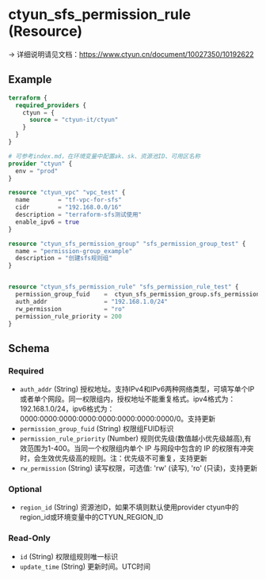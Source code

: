 # ctyun_sfs_permission_rule (Resource)
-> 详细说明请见文档：https://www.ctyun.cn/document/10027350/10192622



## Example

```terraform
terraform {
  required_providers {
    ctyun = {
      source = "ctyun-it/ctyun"
    }
  }
}

# 可参考index.md，在环境变量中配置ak、sk、资源池ID、可用区名称
provider "ctyun" {
  env = "prod"
}

resource "ctyun_vpc" "vpc_test" {
  name        = "tf-vpc-for-sfs"
  cidr        = "192.168.0.0/16"
  description = "terraform-sfs测试使用"
  enable_ipv6 = true
}

resource "ctyun_sfs_permission_group" "sfs_permission_group_test" {
  name = "permission-group_example"
  description = "创建sfs规则组"
}


resource "ctyun_sfs_permission_rule" "sfs_permission_rule_test" {
  permission_group_fuid    =  ctyun_sfs_permission_group.sfs_permission_group_test.id
  auth_addr                = "192.168.1.0/24"
  rw_permission            = "ro"
  permission_rule_priority = 200
}
```

<!-- schema generated by tfplugindocs -->
## Schema

### Required

- `auth_addr` (String) 授权地址。支持IPv4和IPv6两种网络类型，可填写单个IP或者单个网段。同一权限组内，授权地址不能重复格式。ipv4格式为： 192.168.1.0/24，ipv6格式为：0000:0000:0000:0000:0000:0000:0000:0000/0。支持更新
- `permission_group_fuid` (String) 权限组FUID标识
- `permission_rule_priority` (Number) 规则优先级(数值越小优先级越高),有效范围为1-400。当同一个权限组内单个 IP 与网段中包含的 IP 的权限有冲突时，会生效优先级高的规则。注：优先级不可重复，支持更新
- `rw_permission` (String) 读写权限，可选值: 'rw' (读写), 'ro' (只读)，支持更新

### Optional

- `region_id` (String) 资源池ID，如果不填则默认使用provider ctyun中的region_id或环境变量中的CTYUN_REGION_ID

### Read-Only

- `id` (String) 权限组规则唯一标识
- `update_time` (String) 更新时间。UTC时间
